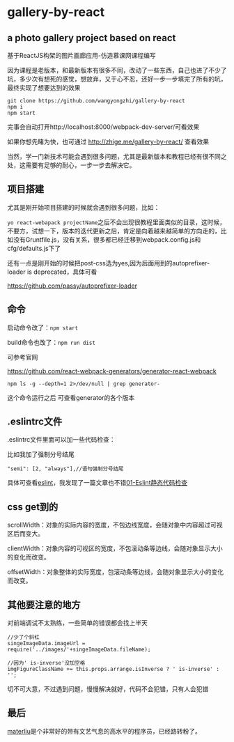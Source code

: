 # gallery-by-react
## a photo gallery project based on react

基于ReactJS构架的图片画廊应用-仿造慕课网课程编写

因为课程是老版本，和最新版本有很多不同，改动了一些东西，自己也进了不少了坑，多少次有想死的感觉，想放弃，又于心不忍，还好一步一步填完了所有的坑，最终实现了想要达到的效果

```
git clone https://github.com/wangyongzhi/gallery-by-react
npm i
npm start
```

完事会自动打开http://localhost:8000/webpack-dev-server/可看效果

如果你想先睹为快，也可通过 http://zhige.me/gallery-by-react/ 查看效果

当然，学一门新技术可能会遇到很多问题，尤其是最新版本和教程已经有很不同之处，这需要有足够的耐心，一步一步去解决它。

<!--more-->

## 项目搭建

尤其是刚开始项目搭建的时候就会遇到很多问题，比如：

`yo react-webapack projectName`之后不会出现很教程里面类似的目录，这时候，不要方，试想一下，版本的迭代更新之后，肯定是向着越来越简单的方向走的，比如没有Gruntfile.js，没有关系，很多都已经迁移到webpack.config.js和cfg/defaults.js下了

还有一点是刚开始的时候把post-css选为yes,因为后面用到的autoprefixer-loader is deprecated，具体可看

 https://github.com/passy/autoprefixer-loader

## 命令

启动命令改了：`npm start`

build命令也改了：`npm run dist`

可参考官网

https://github.com/react-webpack-generators/generator-react-webpack

`npm ls -g --depth=1 2>/dev/null | grep generator- `

这个命令运行之后 可查看generator的各个版本

## .eslintrc文件

.eslintrc文件里面可以加一些代码检查：

比如我加了强制分号结尾

```
"semi": [2, "always"],//语句强制分号结尾
```

具体可查看[eslint](http://eslint.org/)，我发现了一篇文章也不错[01-Eslint静态代码检查](http://www.jianshu.com/p/1682b91756b1)

## css get到的

scrollWidth：对象的实际内容的宽度，不包边线宽度，会随对象中内容超过可视区后而变大。 

clientWidth：对象内容的可视区的宽度，不包滚动条等边线，会随对象显示大小的变化而改变。 

offsetWidth：对象整体的实际宽度，包滚动条等边线，会随对象显示大小的变化而改变。

## 其他要注意的地方

对前端调试不太熟练，一些简单的错误都会找上半天

```
//少了个斜杠
singeImageData.imageUrl = require('../images/'+singeImageData.fileName);
```

```
//因为' is-inverse'没加空格
imgFigureClassName += this.props.arrange.isInverse ? ' is-inverse' : '';
```

切不可大意，不过遇到问题，慢慢解决就好，代码不会犯错，只有人会犯错

## 最后

[materliu](https://github.com/materliu)是个非常好的带有文艺气息的高水平的程序员，已经路转粉了。